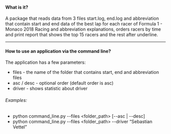 
#### What is it?

A package that reads data from 3 files start.log, end.log and abbreviation that contain start and end data of the best
lap for each racer of Formula 1 - Monaco 2018 Racing and abbreviation explanations, orders racers by time and print
report that shows the top 15 racers and the rest after underline.
____
#### How to use an application via the command line?

The application has a few parameters:
- files - the name of the folder that contains start, end and abbreviation files 
- asc / desc - optional order (default order is asc)
- driver - shows statistic about driver

###### Examples:
- python command_line.py --files <folder_path> [--asc | --desc]
- python command_line.py --files <folder_path> --driver “Sebastian Vettel”

